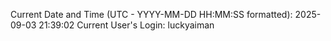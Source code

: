 Current Date and Time (UTC - YYYY-MM-DD HH:MM:SS formatted): 2025-09-03 21:39:02
Current User's Login: luckyaiman
